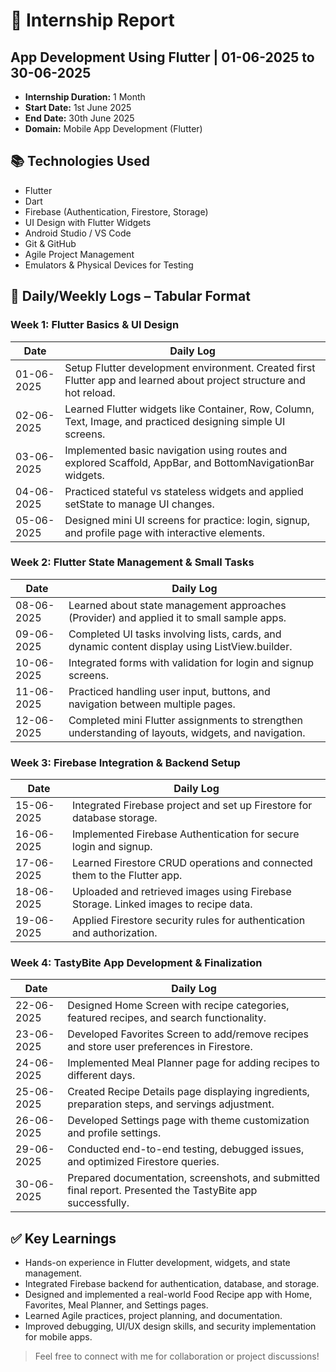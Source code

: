 # 📄 Internship Report

## App Development Using Flutter | 01-06-2025 to 30-06-2025

- **Internship Duration:** 1 Month  
- **Start Date:** 1st June 2025  
- **End Date:** 30th June 2025  
- **Domain:** Mobile App Development (Flutter)  

## 📚 Technologies Used
- Flutter
- Dart
- Firebase (Authentication, Firestore, Storage)
- UI Design with Flutter Widgets
- Android Studio / VS Code
- Git & GitHub
- Agile Project Management
- Emulators & Physical Devices for Testing

## 📅 Daily/Weekly Logs – Tabular Format

### Week 1: Flutter Basics & UI Design

| Date | Daily Log |
|------|-----------|
| 01-06-2025 | Setup Flutter development environment. Created first Flutter app and learned about project structure and hot reload. |
| 02-06-2025 | Learned Flutter widgets like Container, Row, Column, Text, Image, and practiced designing simple UI screens. |
| 03-06-2025 | Implemented basic navigation using routes and explored Scaffold, AppBar, and BottomNavigationBar widgets. |
| 04-06-2025 | Practiced stateful vs stateless widgets and applied setState to manage UI changes. |
| 05-06-2025 | Designed mini UI screens for practice: login, signup, and profile page with interactive elements. |

### Week 2: Flutter State Management & Small Tasks

| Date | Daily Log |
|------|-----------|
| 08-06-2025 | Learned about state management approaches (Provider) and applied it to small sample apps. |
| 09-06-2025 | Completed UI tasks involving lists, cards, and dynamic content display using ListView.builder. |
| 10-06-2025 | Integrated forms with validation for login and signup screens. |
| 11-06-2025 | Practiced handling user input, buttons, and navigation between multiple pages. |
| 12-06-2025 | Completed mini Flutter assignments to strengthen understanding of layouts, widgets, and navigation. |

### Week 3: Firebase Integration & Backend Setup

| Date | Daily Log |
|------|-----------|
| 15-06-2025 | Integrated Firebase project and set up Firestore for database storage. |
| 16-06-2025 | Implemented Firebase Authentication for secure login and signup. |
| 17-06-2025 | Learned Firestore CRUD operations and connected them to the Flutter app. |
| 18-06-2025 | Uploaded and retrieved images using Firebase Storage. Linked images to recipe data. |
| 19-06-2025 | Applied Firestore security rules for authentication and authorization. |

### Week 4: TastyBite App Development & Finalization

| Date | Daily Log |
|------|-----------|
| 22-06-2025 | Designed Home Screen with recipe categories, featured recipes, and search functionality. |
| 23-06-2025 | Developed Favorites Screen to add/remove recipes and store user preferences in Firestore. |
| 24-06-2025 | Implemented Meal Planner page for adding recipes to different days. |
| 25-06-2025 | Created Recipe Details page displaying ingredients, preparation steps, and servings adjustment. |
| 26-06-2025 | Developed Settings page with theme customization and profile settings. |
| 29-06-2025 | Conducted end-to-end testing, debugged issues, and optimized Firestore queries. |
| 30-06-2025 | Prepared documentation, screenshots, and submitted final report. Presented the TastyBite app successfully. |

## ✅ Key Learnings
- Hands-on experience in Flutter development, widgets, and state management.  
- Integrated Firebase backend for authentication, database, and storage.  
- Designed and implemented a real-world Food Recipe app with Home, Favorites, Meal Planner, and Settings pages.  
- Learned Agile practices, project planning, and documentation.  
- Improved debugging, UI/UX design skills, and security implementation for mobile apps.  

> Feel free to connect with me for collaboration or project discussions!
